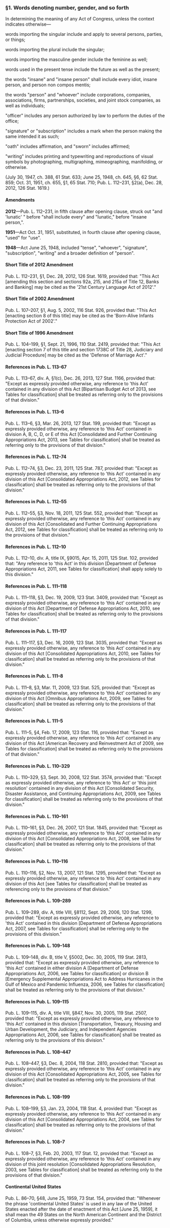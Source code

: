 ### §1. Words denoting number, gender, and so forth ###

In determining the meaning of any Act of Congress, unless the context indicates otherwise—

words importing the singular include and apply to several persons, parties, or things;

words importing the plural include the singular;

words importing the masculine gender include the feminine as well;

words used in the present tense include the future as well as the present;

the words "insane" and "insane person" shall include every idiot, insane person, and person non compos mentis;

the words "person" and "whoever" include corporations, companies, associations, firms, partnerships, societies, and joint stock companies, as well as individuals;

"officer" includes any person authorized by law to perform the duties of the office;

"signature" or "subscription" includes a mark when the person making the same intended it as such;

"oath" includes affirmation, and "sworn" includes affirmed;

"writing" includes printing and typewriting and reproductions of visual symbols by photographing, multigraphing, mimeographing, manifolding, or otherwise.

(July 30, 1947, ch. 388, 61 Stat. 633; June 25, 1948, ch. 645, §6, 62 Stat. 859; Oct. 31, 1951, ch. 655, §1, 65 Stat. 710; Pub. L. 112–231, §2(a), Dec. 28, 2012, 126 Stat. 1619.)

#### Amendments ####

**2012**—Pub. L. 112–231, in fifth clause after opening clause, struck out "and 'lunatic' " before "shall include every" and "lunatic," before "insane person,".

**1951**—Act Oct. 31, 1951, substituted, in fourth clause after opening clause, "used" for "use".

**1948**—Act June 25, 1948, included "tense", "whoever", "signature", "subscription", "writing" and a broader definition of "person".

#### Short Title of 2012 Amendment ####

Pub. L. 112–231, §1, Dec. 28, 2012, 126 Stat. 1619, provided that: "This Act [amending this section and sections 92a, 215, and 215a of Title 12, Banks and Banking] may be cited as the '21st Century Language Act of 2012'."

#### Short Title of 2002 Amendment ####

Pub. L. 107–207, §1, Aug. 5, 2002, 116 Stat. 926, provided that: "This Act [enacting section 8 of this title] may be cited as the 'Born-Alive Infants Protection Act of 2002'."

#### Short Title of 1996 Amendment ####

Pub. L. 104–199, §1, Sept. 21, 1996, 110 Stat. 2419, provided that: "This Act [enacting section 7 of this title and section 1738C of Title 28, Judiciary and Judicial Procedure] may be cited as the 'Defense of Marriage Act'."

#### References in Pub. L. 113–67 ####

Pub. L. 113–67, div. A, §1(c), Dec. 26, 2013, 127 Stat. 1166, provided that: "Except as expressly provided otherwise, any reference to 'this Act' contained in any division of this Act [Bipartisan Budget Act of 2013, see Tables for classification] shall be treated as referring only to the provisions of that division."

#### References in Pub. L. 113–6 ####

Pub. L. 113–6, §3, Mar. 26, 2013, 127 Stat. 199, provided that: "Except as expressly provided otherwise, any reference to 'this Act' contained in division A, B, C, D, or E of this Act [Consolidated and Further Continuing Appropriations Act, 2013, see Tables for classification] shall be treated as referring only to the provisions of that division."

#### References in Pub. L. 112–74 ####

Pub. L. 112–74, §3, Dec. 23, 2011, 125 Stat. 787, provided that: "Except as expressly provided otherwise, any reference to 'this Act' contained in any division of this Act [Consolidated Appropriations Act, 2012, see Tables for classification] shall be treated as referring only to the provisions of that division."

#### References in Pub. L. 112–55 ####

Pub. L. 112–55, §3, Nov. 18, 2011, 125 Stat. 552, provided that: "Except as expressly provided otherwise, any reference to 'this Act' contained in any division of this Act [Consolidated and Further Continuing Appropriations Act, 2012, see Tables for classification] shall be treated as referring only to the provisions of that division."

#### References in Pub. L. 112–10 ####

Pub. L. 112–10, div. A, title IX, §9015, Apr. 15, 2011, 125 Stat. 102, provided that: "Any reference to 'this Act' in this division [Department of Defense Appropriations Act, 2011, see Tables for classification] shall apply solely to this division."

#### References in Pub. L. 111–118 ####

Pub. L. 111–118, §3, Dec. 19, 2009, 123 Stat. 3409, provided that: "Except as expressly provided otherwise, any reference to 'this Act' contained in any division of this Act [Department of Defense Appropriations Act, 2010, see Tables for classification] shall be treated as referring only to the provisions of that division."

#### References in Pub. L. 111–117 ####

Pub. L. 111–117, §3, Dec. 16, 2009, 123 Stat. 3035, provided that: "Except as expressly provided otherwise, any reference to 'this Act' contained in any division of this Act [Consolidated Appropriations Act, 2010, see Tables for classification] shall be treated as referring only to the provisions of that division."

#### References in Pub. L. 111–8 ####

Pub. L. 111–8, §3, Mar. 11, 2009, 123 Stat. 525, provided that: "Except as expressly provided otherwise, any reference to 'this Act' contained in any division of this Act [Omnibus Appropriations Act, 2009, see Tables for classification] shall be treated as referring only to the provisions of that division."

#### References in Pub. L. 111–5 ####

Pub. L. 111–5, §4, Feb. 17, 2009, 123 Stat. 116, provided that: "Except as expressly provided otherwise, any reference to 'this Act' contained in any division of this Act [American Recovery and Reinvestment Act of 2009, see Tables for classification] shall be treated as referring only to the provisions of that division."

#### References in Pub. L. 110–329 ####

Pub. L. 110–329, §3, Sept. 30, 2008, 122 Stat. 3574, provided that: "Except as expressly provided otherwise, any reference to 'this Act' or 'this joint resolution' contained in any division of this Act [Consolidated Security, Disaster Assistance, and Continuing Appropriations Act, 2009, see Tables for classification] shall be treated as referring only to the provisions of that division."

#### References in Pub. L. 110–161 ####

Pub. L. 110–161, §3, Dec. 26, 2007, 121 Stat. 1845, provided that: "Except as expressly provided otherwise, any reference to 'this Act' contained in any division of this Act [Consolidated Appropriations Act, 2008, see Tables for classification] shall be treated as referring only to the provisions of that division."

#### References in Pub. L. 110–116 ####

Pub. L. 110–116, §2, Nov. 13, 2007, 121 Stat. 1295, provided that: "Except as expressly provided otherwise, any reference to 'this Act' contained in any division of this Act [see Tables for classification] shall be treated as referencing only to the provisions of that division."

#### References in Pub. L. 109–289 ####

Pub. L. 109–289, div. A, title VIII, §8112, Sept. 29, 2006, 120 Stat. 1299, provided that: "Except as expressly provided otherwise, any reference to 'this Act' contained in this division [Department of Defense Appropriations Act, 2007, see Tables for classification] shall be referring only to the provisions of this division."

#### References in Pub. L. 109–148 ####

Pub. L. 109–148, div. B, title V, §5002, Dec. 30, 2005, 119 Stat. 2813, provided that: "Except as expressly provided otherwise, any reference to 'this Act' contained in either division A [Department of Defense Appropriations Act, 2006, see Tables for classification] or division B [Emergency Supplemental Appropriations Act to Address Hurricanes in the Gulf of Mexico and Pandemic Influenza, 2006, see Tables for classification] shall be treated as referring only to the provisions of that division."

#### References in Pub. L. 109–115 ####

Pub. L. 109–115, div. A, title VIII, §847, Nov. 30, 2005, 119 Stat. 2507, provided that: "Except as expressly provided otherwise, any reference to 'this Act' contained in this division [Transportation, Treasury, Housing and Urban Development, the Judiciary, and Independent Agencies Appropriations Act, 2006, see Tables for classification] shall be treated as referring only to the provisions of this division."

#### References in Pub. L. 108–447 ####

Pub. L. 108–447, §3, Dec. 8, 2004, 118 Stat. 2810, provided that: "Except as expressly provided otherwise, any reference to 'this Act' contained in any division of this Act [Consolidated Appropriations Act, 2005, see Tables for classification] shall be treated as referring only to the provisions of that division."

#### References in Pub. L. 108–199 ####

Pub. L. 108–199, §3, Jan. 23, 2004, 118 Stat. 4, provided that: "Except as expressly provided otherwise, any reference to 'this Act' contained in any division of this Act [Consolidated Appropriations Act, 2004, see Tables for classification] shall be treated as referring only to the provisions of that division."

#### References in Pub. L. 108–7 ####

Pub. L. 108–7, §3, Feb. 20, 2003, 117 Stat. 12, provided that: "Except as expressly provided otherwise, any reference to 'this Act' contained in any division of this joint resolution [Consolidated Appropriations Resolution, 2003, see Tables for classification] shall be treated as referring only to the provisions of that division."

#### Continental United States ####

Pub. L. 86–70, §48, June 25, 1959, 73 Stat. 154, provided that: "Whenever the phrase 'continental United States' is used in any law of the United States enacted after the date of enactment of this Act [June 25, 1959], it shall mean the 49 States on the North American Continent and the District of Columbia, unless otherwise expressly provided."
